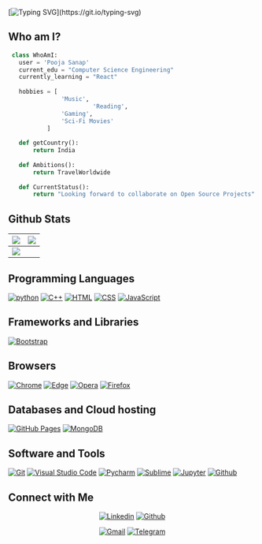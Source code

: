 <!---
pooja-sanap-53/pooja-sanap-53 is a ✨ special ✨ repository because its `README.md` (this file) appears on your GitHub profile.
You can click the Preview link to take a look at your changes.
--->

[![Typing SVG](http://readme-typing-svg.herokuapp.com?color=%2336BCF7&size=30&center=true&height=60&lines=Hi+there%2C+I'm+Pooja...;I+love+programming...;An+Open+Source+Enthusiast...)](https://git.io/typing-svg)
## Who am I?

 ```python
  class WhoAmI:
    user = 'Pooja Sanap'
	current_edu = "Computer Science Engineering"
    currently_learning = "React"
    
	hobbies = [
				'Music',
                         'Reading',
			 	'Gaming',
				'Sci-Fi Movies'
			]
	
	def getCountry():
		return India
	
	def Ambitions():
		return TravelWorldwide
		
	def CurrentStatus():
		return "Looking forward to collaborate on Open Source Projects"
 ```

 
## Github Stats

<img src="https://github-readme-stats.vercel.app/api?username=pooja-sanap-53&&show_icons=true&count_private=true&theme=github_dark">|<img src="https://github-readme-streak-stats.herokuapp.com/?user=pooja-sanap-53&theme=blueberry_duo"/>
|---|---|
<img src="https://github-readme-stats.vercel.app/api/top-langs/?username=pooja-sanap-53&layout=compact&theme=github_dark"/>|

## Programming Languages

<p>
    <a href ="#"><img alt="python" src="https://img.shields.io/badge/python-3670A0?style=for-the-badge&logo=python&logoColor=ffdd54"></a>
    <a href="#"><img alt="C++" src="https://img.shields.io/badge/c++-%2300599C.svg?style=for-the-badge&logo=c%2B%2B&logoColor=white"></a>
    <a href="#"><img alt="HTML" src="https://img.shields.io/badge/html5-%23E34F26.svg?style=for-the-badge&logo=html5&logoColor=white"></a>
    <a href="#"><img alt="CSS" src="https://img.shields.io/badge/css3-%231572B6.svg?style=for-the-badge&logo=css3&logoColor=white"></a>
    <a href="#"><img alt="JavaScript" src="https://img.shields.io/badge/javascript-%23323330.svg?style=for-the-badge&logo=javascript&logoColor=%23F7DF1E"></a> 
</p>

## Frameworks and Libraries
<p>
   <a href="#"><img alt="Bootstrap" src="https://img.shields.io/badge/bootstrap-%23563D7C.svg?style=for-the-badge&logo=bootstrap&logoColor=white"></a>
</p>


## Browsers
<p>
	<a href="#"><img alt="Chrome" src="https://img.shields.io/badge/Google%20Chrome-4285F4?style=for-the-badge&logo=GoogleChrome&logoColor=white"></a>
	<a href="#"><img alt="Edge" src="https://img.shields.io/badge/Edge-0078D7?style=for-the-badge&logo=Microsoft-edge&logoColor=white"></a>
	<a href="#"><img alt="Opera" src="https://img.shields.io/badge/Opera-FF1B2D?style=for-the-badge&logo=Opera&logoColor=white"></a>
	<a href="#"><img alt="Firefox" src="https://img.shields.io/badge/Firefox-FF7139?style=for-the-badge&logo=Firefox-Browser&logoColor=white"></a>
	
</p>

## Databases and Cloud hosting
<p>
    <a href="#"><img alt="GitHub Pages" src="https://img.shields.io/badge/GitHub%20Pages-%23327FC7.svg?logo=github&logoColor=white"></a>
    <a href="#"><img alt="MongoDB" src="https://img.shields.io/badge/MongoDB-%234ea94b.svg?style=for-the-badge&logo=mongodb&logoColor=white"></a>
</p>
	
## Software and Tools
<p>
  <a href="#"><img alt="Git" src="https://img.shields.io/badge/git-%23F05033.svg?style=for-the-badge&logo=git&logoColor=white"></a>
  <a href="#"><img alt="Visual Studio Code" src="https://img.shields.io/badge/Visual%20Studio%20Code-0078d7.svg?style=for-the-badge&logo=visual-studio-code&logoColor=white"></a>
  <a href="#"><img alt="Pycharm" src="https://img.shields.io/badge/pycharm-143?style=for-the-badge&logo=pycharm&logoColor=black&color=black&labelColor=green"></a>
	<a href="#"><img alt="Sublime" src="https://img.shields.io/badge/sublime_text-%23575757.svg?style=for-the-badge&logo=sublime-text&logoColor=important"></a>
	<a href="#"><img alt="Jupyter" src="https://img.shields.io/badge/jupyter-%23FA0F00.svg?style=for-the-badge&logo=jupyter&logoColor=white"></a>
	<a href="#"><img alt="Github" src="https://img.shields.io/badge/github-%23121011.svg?style=for-the-badge&logo=github&logoColor=white"></a>
</p>

## Connect with Me


<p align="center">
  <a href="https://linkedin.com/in/poojasanap53"><img alt="Linkedin" title="Pooja Sanap Linkedin" src="https://img.shields.io/badge/LinkedIn-0077B5?style=for-the-badge&logo=linkedin&logoColor=white"></a>
  <a href="https://github.com/pooja-sanap-53"><img alt="Github" title="Pooja Sanap Github" src="https://img.shields.io/badge/GitHub-100000?style=for-the-badge&logo=github&logoColor=white"></a>
 
 </p>
 <p align="center">
  <a href="mailto:sanappooja777@gmail.com"><img alt="Gmail" title="Pooja Sanap Gmail" src="https://img.shields.io/badge/Gmail-D14836?style=for-the-badge&logo=gmail&logoColor=white"></a>
  <a href="https://t.me/Pooja_Sanap"><img alt="Telegram" title="Pooja Sanap Telegram" src="https://img.shields.io/badge/Telegram-2CA5E0?style=for-the-badge&logo=telegram&logoColor=white"></a> 

